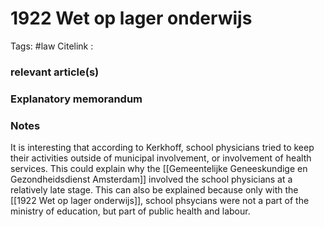 # 1922 Wet op lager onderwijs
Tags: #law 
Citelink :


### relevant article(s)

### Explanatory memorandum

### Notes

It is interesting that according to Kerkhoff, school physicians tried to keep their activities outside of municipal involvement, or involvement of health services. This could explain why the [[Gemeentelijke Geneeskundige en Gezondheidsdienst Amsterdam]] involved the school physicians at a relatively late stage. This can also be explained because only with the [[1922 Wet op lager onderwijs]], school phsycians were not a part of the ministry of education, but part of public health and labour.